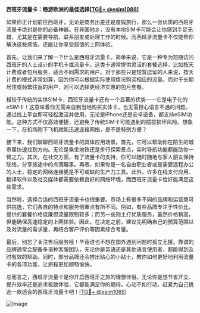 **西班牙流量卡：畅游欧洲的最佳选择[[TG💪+ @esim1088](https://t.me/s/esim1088)]**

如果你正计划前往西班牙，无论是商务出差还是度假旅行，那么一张优质的西班牙流量卡绝对是你的必备神器。在异国他乡，没有本地SIM卡可能会让你感到手足无措，尤其是在需要导航、联系朋友或处理工作的时候。而西班牙流量卡不仅能帮你解决这些烦恼，还能让你享受超值的上网体验。

首先，让我们来了解一下什么是西班牙流量卡。简单来说，它是一种专为短期访问西班牙的人士设计的手机卡或流量卡。这类卡通常提供灵活的套餐选择，比如按天计费或者包月服务，适合不同需求的用户。对于那些只是短暂逗留的人来说，按天计费的模式非常划算，因为你可以根据实际使用情况购买相应的流量。而对于长期居住或频繁往返的用户，则可以选择更经济实惠的包月套餐。

相较于传统的实体SIM卡，西班牙流量卡还有一个显著的优势——它是电子化的eSIM卡！这意味着你无需亲自到当地购买实体卡，也无需担心语言不通的问题。通过线上平台即可轻松激活并使用，无论是iPhone还是安卓设备，都支持eSIM功能。这种方式不仅高效便捷，还避免了传统SIM卡可能遇到的插拔损坏风险。想象一下，在机场刚下飞机就能迅速连接网络，是不是特别方便？

接下来，我们聊聊西班牙流量卡的具体应用场景。首先，它可以帮助你在陌生的城市里快速找到方向。无论是乘坐地铁还是步行探索景点，实时导航功能都能助你一臂之力。其次，在社交方面，有了流量卡的支持，你可以随时随地与家人朋友保持联络，分享旅途中的点滴趣事。再者，如果你是一名自由职业者或是需要远程办公的人士，稳定的网络连接更是不可或缺的生产力工具。此外，许多在线支付应用、翻译软件以及社交媒体都需要依赖良好的网络环境，而西班牙流量卡恰好能满足这些需求。

当然啦，选择合适的西班牙流量卡也很重要。市场上有很多不同的品牌和运营商可供挑选，它们各自的特点和服务侧重点有所不同。例如，有些品牌专注于性价比，提供的套餐价格低廉但流量限制较多；而另一些则主打优质服务，虽然价格稍高，但能确保高速稳定的上网体验。因此，在决定之前，建议先明确自己的预算范围以及对流量的需求量，再结合客户评价等因素综合考量。

最后，别忘了关注售后服务哦！毕竟谁也不想在国外遇到问题时孤立无援。靠谱的品牌通常会配备多语种客服团队，无论你是英语还是其他语言使用者，都能得到及时有效的帮助。同时，部分品牌还会推出贴心的小贴士，教你如何更好地利用流量卡的各项功能，让旅程更加顺畅愉快。

总而言之，西班牙流量卡是你开启西班牙之旅的理想伴侣。无论你是想节省开支、提升效率还是追求极致体验，它都能满足你的期待。心动不如行动，赶紧为自己挑选一款适合的西班牙流量卡吧！[[TG💪+ @esim1088](https://t.me/s/esim1088)] 

![Image](https://i.postimg.cc/4NQfJmqS/Snipaste-2025-05-13-00-14-12.png)